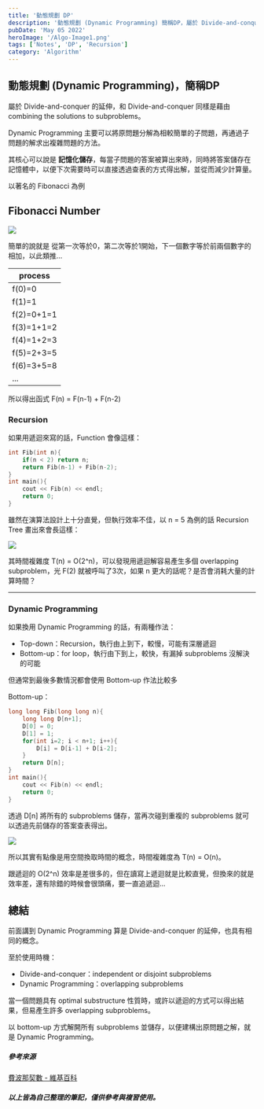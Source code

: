 ```yaml
---
title: '動態規劃 DP'
description: '動態規劃 (Dynamic Programming) 簡稱DP，屬於 Divide-and-conquer 的延伸，主要可以將原問題分解為相較簡單的子問題，再通過子問題的解求出複雜問題的方法'
pubDate: 'May 05 2022'
heroImage: '/Algo-Image1.png'
tags: ['Notes', 'DP', 'Recursion']
category: 'Algorithm'
---
```

## 動態規劃 (Dynamic Programming)，簡稱DP

屬於 Divide-and-conquer 的延伸，和 Divide-and-conquer 同樣是藉由 combining the solutions to subproblems。

Dynamic Programming 主要可以將原問題分解為相較簡單的子問題，再通過子問題的解求出複雜問題的方法。

其核心可以說是 **記憶化儲存**，每當子問題的答案被算出來時，同時將答案儲存在記憶體中，以便下次需要時可以直接透過查表的方式得出解，並從而減少計算量。

以著名的 Fibonacci 為例

## Fibonacci Number

![](https://i.imgur.com/gy3sYKG.png)

簡單的說就是 從第一次等於0，第二次等於1開始，下一個數字等於前兩個數字的相加，以此類推...

| process |
| -------- |
| f(0)=0 | 
| f(1)=1 | 
| f(2)=0+1=1| 
| f(3)=1+1=2 | 
| f(4)=1+2=3 | 
| f(5)=2+3=5 | 
| f(6)=3+5=8 | 
| ... |

所以得出函式 F(n) = F(n-1) + F(n-2)

### Recursion

如果用遞迴來寫的話，Function 會像這樣：

```c++
int Fib(int n){
    if(n < 2) return n;
    return Fib(n-1) + Fib(n-2); 
}
int main(){
    cout << Fib(n) << endl;
    return 0;
}
```
雖然在演算法設計上十分直覺，但執行效率不佳，以 n = 5 為例的話 Recursion Tree 畫出來會長這樣：

![](https://i.imgur.com/LI2xydn.png)

其時間複雜度 T(n) = O(2^n)，可以發現用遞迴解容易產生多個 overlapping subproblem，光 F(2) 就被呼叫了3次，如果 n 更大的話呢？是否會消耗大量的計算時間？

---

### Dynamic Programming

如果換用 Dynamic Programming 的話，有兩種作法：

- Top-down：Recursion，執行由上到下，較慢，可能有深層遞迴
- Bottom-up：for loop，執行由下到上，較快，有漏掉 subproblems 沒解決的可能

但通常到最後多數情況都會使用 Bottom-up 作法比較多

Bottom-up：

```c++
long long Fib(long long n){
    long long D[n+1];
    D[0] = 0;
    D[1] = 1;
    for(int i=2; i < n+1; i++){
        D[i] = D[i-1] + D[i-2];
    }
    return D[n];
}
int main(){
    cout << Fib(n) << endl;
    return 0;
}
```
透過 D[n] 將所有的 subproblems 儲存，當再次碰到重複的 subproblems 就可以透過先前儲存的答案查表得出。 

![](https://i.imgur.com/WuqUDxF.png)

所以其實有點像是用空間換取時間的概念，時間複雜度為 T(n) = O(n)。

跟遞迴的 O(2^n) 效率是差很多的，但在讀寫上遞迴就是比較直覺，但換來的就是效率差，還有除錯的時候會很頭痛，要一直追遞迴...

## 總結

前面講到 Dynamic Programming 算是 Divide-and-conquer 的延伸，也具有相同的概念。

至於使用時機：

- Divide-and-conquer：independent or disjoint subproblems
- Dynamic Programming：overlapping subproblems

當一個問題具有 optimal substructure 性質時，或許以遞迴的方式可以得出結果，但易產生許多 overlapping subproblems。

以 bottom-up 方式解開所有 subproblems 並儲存，以便建構出原問題之解，就是 Dynamic Programming。

##### 參考來源

[費波那契數 - 維基百科](https://zh.m.wikipedia.org/zh-tw/%E6%96%90%E6%B3%A2%E9%82%A3%E5%A5%91%E6%95%B0)

##### 以上皆為自己整理的筆記，僅供參考與複習使用。